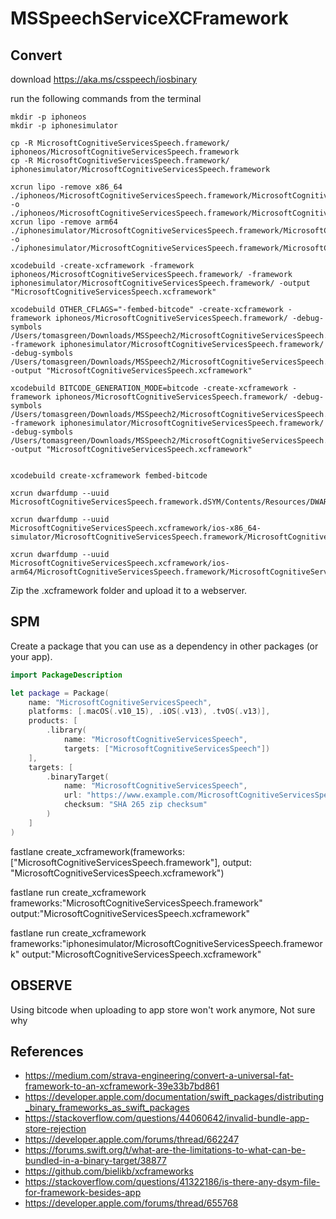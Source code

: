 # MSSpeechServiceXCFramework

## Convert
download https://aka.ms/csspeech/iosbinary

run the following commands from the terminal
```
mkdir -p iphoneos
mkdir -p iphonesimulator

cp -R MicrosoftCognitiveServicesSpeech.framework/ iphoneos/MicrosoftCognitiveServicesSpeech.framework
cp -R MicrosoftCognitiveServicesSpeech.framework/ iphonesimulator/MicrosoftCognitiveServicesSpeech.framework

xcrun lipo -remove x86_64 ./iphoneos/MicrosoftCognitiveServicesSpeech.framework/MicrosoftCognitiveServicesSpeech -o ./iphoneos/MicrosoftCognitiveServicesSpeech.framework/MicrosoftCognitiveServicesSpeech
xcrun lipo -remove arm64 ./iphonesimulator/MicrosoftCognitiveServicesSpeech.framework/MicrosoftCognitiveServicesSpeech -o ./iphonesimulator/MicrosoftCognitiveServicesSpeech.framework/MicrosoftCognitiveServicesSpeech

xcodebuild -create-xcframework -framework iphoneos/MicrosoftCognitiveServicesSpeech.framework/ -framework iphonesimulator/MicrosoftCognitiveServicesSpeech.framework/ -output "MicrosoftCognitiveServicesSpeech.xcframework"

xcodebuild OTHER_CFLAGS="-fembed-bitcode" -create-xcframework -framework iphoneos/MicrosoftCognitiveServicesSpeech.framework/ -debug-symbols /Users/tomasgreen/Downloads/MSSpeech2/MicrosoftCognitiveServicesSpeech.framework.dSYM -framework iphonesimulator/MicrosoftCognitiveServicesSpeech.framework/ -debug-symbols /Users/tomasgreen/Downloads/MSSpeech2/MicrosoftCognitiveServicesSpeech.framework.dSYM -output "MicrosoftCognitiveServicesSpeech.xcframework" 

xcodebuild BITCODE_GENERATION_MODE=bitcode -create-xcframework -framework iphoneos/MicrosoftCognitiveServicesSpeech.framework/ -debug-symbols /Users/tomasgreen/Downloads/MSSpeech2/MicrosoftCognitiveServicesSpeech.framework.dSYM -framework iphonesimulator/MicrosoftCognitiveServicesSpeech.framework/ -debug-symbols /Users/tomasgreen/Downloads/MSSpeech2/MicrosoftCognitiveServicesSpeech.framework.dSYM -output "MicrosoftCognitiveServicesSpeech.xcframework" 


xcodebuild create-xcframework fembed-bitcode

xcrun dwarfdump --uuid MicrosoftCognitiveServicesSpeech.framework.dSYM/Contents/Resources/DWARF/MicrosoftCognitiveServicesSpeech

xcrun dwarfdump --uuid MicrosoftCognitiveServicesSpeech.xcframework/ios-x86_64-simulator/MicrosoftCognitiveServicesSpeech.framework/MicrosoftCognitiveServicesSpeech

xcrun dwarfdump --uuid MicrosoftCognitiveServicesSpeech.xcframework/ios-arm64/MicrosoftCognitiveServicesSpeech.framework/MicrosoftCognitiveServicesSpeech
```

Zip the .xcframework folder and upload it to a webserver.

## SPM
Create a package that you can use as a dependency in other packages (or your app).

```swift
import PackageDescription

let package = Package(
    name: "MicrosoftCognitiveServicesSpeech",
    platforms: [.macOS(.v10_15), .iOS(.v13), .tvOS(.v13)],
    products: [
        .library(
            name: "MicrosoftCognitiveServicesSpeech",
            targets: ["MicrosoftCognitiveServicesSpeech"])
    ],
    targets: [
        .binaryTarget(
            name: "MicrosoftCognitiveServicesSpeech",
            url: "https://www.example.com/MicrosoftCognitiveServicesSpeech.xcframework.zip",
            checksum: "SHA 265 zip checksum"
        )
    ]
)
```

fastlane create_xcframework(frameworks: ["MicrosoftCognitiveServicesSpeech.framework"], output: "MicrosoftCognitiveServicesSpeech.xcframework")

fastlane run create_xcframework frameworks:"MicrosoftCognitiveServicesSpeech.framework" output:"MicrosoftCognitiveServicesSpeech.xcframework"


fastlane run create_xcframework frameworks:"iphonesimulator/MicrosoftCognitiveServicesSpeech.framework" output:"MicrosoftCognitiveServicesSpeech.xcframework"


## OBSERVE
Using bitcode when uploading to app store won't work anymore, Not sure why

## References
- https://medium.com/strava-engineering/convert-a-universal-fat-framework-to-an-xcframework-39e33b7bd861
- https://developer.apple.com/documentation/swift_packages/distributing_binary_frameworks_as_swift_packages
- https://stackoverflow.com/questions/44060642/invalid-bundle-app-store-rejection
- https://developer.apple.com/forums/thread/662247
- https://forums.swift.org/t/what-are-the-limitations-to-what-can-be-bundled-in-a-binary-target/38877
- https://github.com/bielikb/xcframeworks
- https://stackoverflow.com/questions/41322186/is-there-any-dsym-file-for-framework-besides-app
- https://developer.apple.com/forums/thread/655768